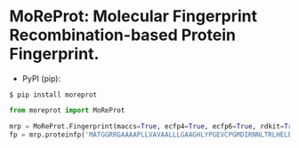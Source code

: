 # MoReProt: Molecular Fingerprint Recombination-based Protein Fingerprint.

* PyPI (pip):

```console
$ pip install moreprot
```


```python
from moreprot import MoReProt

mrp = MoReProt.Fingerprint(maccs=True, ecfp4=True, ecfp6=True, rdkit=True)
fp = mrp.proteinfp('MATGGRRGAAAAPLLVAVAALLLGAAGHLYPGEVCPGMDIRNNLTRLHELENCSVIEGHL')
```

